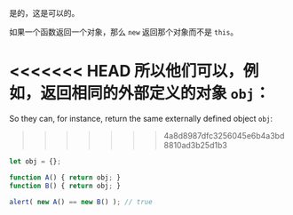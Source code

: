 是的，这是可以的。

如果一个函数返回一个对象，那么 `new` 返回那个对象而不是 `this`。

<<<<<<< HEAD
所以他们可以，例如，返回相同的外部定义的对象 `obj`：
=======
So they can, for instance, return the same externally defined object `obj`:
>>>>>>> 4a8d8987dfc3256045e6b4a3bd8810ad3b25d1b3

```js run no-beautify
let obj = {};

function A() { return obj; }
function B() { return obj; }

alert( new A() == new B() ); // true
```
